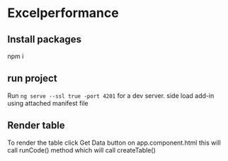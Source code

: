 # Excelperformance




## Install packages
 npm i
## run  project
Run `ng serve --ssl true -port 4201` for a dev server.
  side load add-in using attached manifest file

## Render table
 To render the table click Get Data button on app.component.html
 this will call runCode() method which will call createTable()

 

